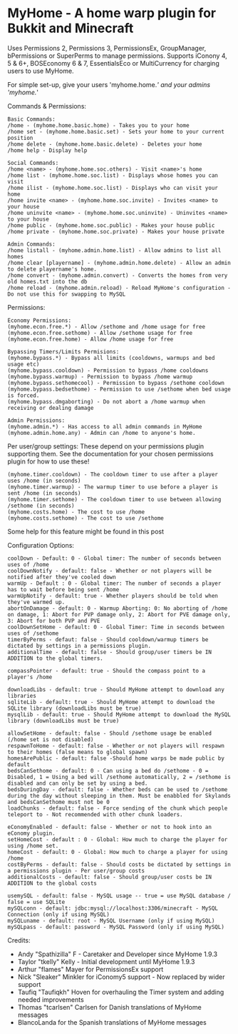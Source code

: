 MyHome - A home warp plugin for Bukkit and Minecraft 
===========

Uses Permissions 2, Permissions 3, PermissionsEx, GroupManager, bPermissions or SuperPerms to manage permissions.
Supports iConony 4, 5 & 6+, BOSEconomy 6 & 7, EssentialsEco or MultiCurrency for charging users to use MyHome.

For simple set-up, give your users 'myhome.home.*' and your admins 'myhome.*'

Commands & Permissions:

    Basic Commands:
    /home - (myhome.home.basic.home) - Takes you to your home
    /home set - (myhome.home.basic.set) - Sets your home to your current position
    /home delete - (myhome.home.basic.delete) - Deletes your home
    /home help - Display help

    Social Commands:
    /home <name> - (myhome.home.soc.others) - Visit <name>'s home
    /home list - (myhome.home.soc.list) - Displays whose homes you can visit
    /home ilist - (myhome.home.soc.list) - Displays who can visit your home
    /home invite <name> - (myhome.home.soc.invite) - Invites <name> to your house
    /home uninvite <name> - (myhome.home.soc.uninvite) - Uninvites <name> to your house
    /home public - (myhome.home.soc.public) - Makes your house public
    /home private - (myhome.home.soc.private) - Makes your house private

    Admin Commands:
    /home listall - (myhome.admin.home.list) - Allow admins to list all homes
    /home clear [playername] - (myhome.admin.home.delete) - Allow an admin to delete playername's home.
    /home convert - (myhome.admin.convert) - Converts the homes from very old homes.txt into the db
    /home reload - (myhome.admin.reload) - Reload MyHome's configuration - Do not use this for swapping to MySQL

Permissions:

    Economy Permissions:
    (myhome.econ.free.*) - Allow /sethome and /home usage for free
    (myhome.econ.free.sethome) - Allow /sethome usage for free
    (myhome.econ.free.home) - Allow /home usage for free

    Bypassing Timers/Limits Permisions:
    (myhome.bypass.*) - Bypass all limits (cooldowns, warmups and bed usage etc)
    (myhome.bypass.cooldown) - Permission to bypass /home cooldowns
    (myhome.bypass.warmup) - Permission to bypass /home warmup
    (myhome.bypass.sethomecool) - Permission to bypass /sethome cooldown
    (myhome.bypass.bedsethome) - Permission to use /sethome when bed usage is forced.
    (myhome.bypass.dmgaborting) - Do not abort a /home warmup when receiving or dealing damage

    Admin Permissions:
    (myhome.admin.*) - Has access to all admin commands in MyHome
    (myhome.admin.home.any) - Admin can /home to anyone's home.

Per user/group settings:
These depend on your permissions plugin supporting them. See the documentation for your chosen permissions plugin for how to use these!

    (myhome.timer.cooldown) - The cooldown timer to use after a player uses /home (in seconds)
    (myhome.timer.warmup) - The warmup timer to use before a player is sent /home (in seconds)
    (myhome.timer.sethome) - The cooldown timer to use between allowing /sethome (in seconds)
    (myhome.costs.home) - The cost to use /home
    (myhome.costs.sethome) - The cost to use /sethome

Some help for this feature might be found in this post

Configuration Options:

    coolDown - Default: 0 - Global timer: The number of seconds between uses of /home
    coolDownNotify - default: false - Whether or not players will be notified after they've cooled down
    warmUp - Default : 0 - Global timer: The number of seconds a player has to wait before being sent /home
    warmUpNotify - default: true - Whether players should be told when they've warmed up.
    abortOnDamage - default: 0 - Warmup Aborting: 0: No aborting of /home on damage, 1: Abort for PVP damage only, 2: Abort for PVE damage only, 3: Abort for both PVP and PVE
    coolDownSetHome - default: 0 - Global Timer: Time in seconds between uses of /sethome
    timerByPerms - defaut: false - Should cooldown/warmup timers be dictated by settings in a permissions plugin.
    additionalTime - default: false - Should group/user timers be IN ADDITION to the global timers.

    compassPointer - default: true - Should the compass point to a player's /home

    downloadLibs - default: true - Should MyHome attempt to download any libraries
    sqliteLib - default: true - Should MyHome attempt to download the SQLite library (downloadLibs must be true)
    mysqlLib - default: true - Should MyHome attempt to download the MySQL library (downloadLibs must be true)

    allowSetHome - default: false - Should /sethome usage be enabled (/home set is not disabled)
    respawnToHome - default: false - Whether or not players will respawn to their homes (false means to global spawn)
    homesArePublic - default: false -Should home warps be made public by default
    bedsCanSethome - default: 0 - Can using a bed do /sethome - 0 = Disabled, 1 = Using a bed will /sethome automatically, 2 = /sethome is disabled and can only be set by using a bed.
    bedsDuringDay - default: false - Whether beds can be used to /sethome during the day without sleeping in them. Must be enabbled for Skylands and bedsCanSethome must not be 0
    loadChunks - default: false - Force sending of the chunk which people teleport to - Not recommended with other chunk loaders.

    eConomyEnabled - default: false - Whether or not to hook into an eConomy plugin.
    setHomeCost - default : 0 - Global: How much to charge the player for using /home set.
    homeCost - default: 0 - Global: How much to charge a player for using /home
    costByPerms - default: false - Should costs be dictated by settings in a permissions plugin - Per user/group costs
    additionalCosts - default: false - Should group/user costs be IN ADDITION to the global costs

    usemySQL - default: false - MySQL usage -- true = use MySQL database / false = use SQLite
    mySQLconn - default: jdbc:mysql://localhost:3306/minecraft - MySQL Connection (only if using MySQL)
    mySQLuname - default: root - MySQL Username (only if using MySQL)
    mySQLpass - default: password - MySQL Password (only if using MySQL)

    
Credits:

* Andy "Spathizilla" F - Caretaker and Developer since MyHome 1.9.3
* Taylor "tkelly" Kelly - Initial development until MyHome 1.9.3
* Arthur "flames" Mayer for PermissionsEx support
* Nick "Sleaker" Minkler for iConomy5 support - Now replaced by wider support
* Taufiq "Taufiqkh" Hoven for overhauling the Timer system and adding needed improvements
* Thomas "tcarlsen" Carlsen for Danish translations of MyHome messages
* BlancoLanda for the Spanish translations of MyHome messages
